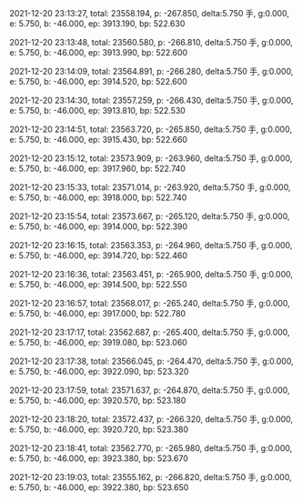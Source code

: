 2021-12-20 23:13:27, total: 23558.194, p: -267.850, delta:5.750 手, g:0.000, e: 5.750, b: -46.000, ep: 3913.190, bp: 522.630

2021-12-20 23:13:48, total: 23560.580, p: -266.810, delta:5.750 手, g:0.000, e: 5.750, b: -46.000, ep: 3913.990, bp: 522.600

2021-12-20 23:14:09, total: 23564.891, p: -266.280, delta:5.750 手, g:0.000, e: 5.750, b: -46.000, ep: 3914.520, bp: 522.600

2021-12-20 23:14:30, total: 23557.259, p: -266.430, delta:5.750 手, g:0.000, e: 5.750, b: -46.000, ep: 3913.810, bp: 522.530

2021-12-20 23:14:51, total: 23563.720, p: -265.850, delta:5.750 手, g:0.000, e: 5.750, b: -46.000, ep: 3915.430, bp: 522.660

2021-12-20 23:15:12, total: 23573.909, p: -263.960, delta:5.750 手, g:0.000, e: 5.750, b: -46.000, ep: 3917.960, bp: 522.740

2021-12-20 23:15:33, total: 23571.014, p: -263.920, delta:5.750 手, g:0.000, e: 5.750, b: -46.000, ep: 3918.000, bp: 522.740

2021-12-20 23:15:54, total: 23573.667, p: -265.120, delta:5.750 手, g:0.000, e: 5.750, b: -46.000, ep: 3914.000, bp: 522.390

2021-12-20 23:16:15, total: 23563.353, p: -264.960, delta:5.750 手, g:0.000, e: 5.750, b: -46.000, ep: 3914.720, bp: 522.460

2021-12-20 23:16:36, total: 23563.451, p: -265.900, delta:5.750 手, g:0.000, e: 5.750, b: -46.000, ep: 3914.500, bp: 522.550

2021-12-20 23:16:57, total: 23568.017, p: -265.240, delta:5.750 手, g:0.000, e: 5.750, b: -46.000, ep: 3917.000, bp: 522.780

2021-12-20 23:17:17, total: 23562.687, p: -265.400, delta:5.750 手, g:0.000, e: 5.750, b: -46.000, ep: 3919.080, bp: 523.060

2021-12-20 23:17:38, total: 23566.045, p: -264.470, delta:5.750 手, g:0.000, e: 5.750, b: -46.000, ep: 3922.090, bp: 523.320

2021-12-20 23:17:59, total: 23571.637, p: -264.870, delta:5.750 手, g:0.000, e: 5.750, b: -46.000, ep: 3920.570, bp: 523.180

2021-12-20 23:18:20, total: 23572.437, p: -266.320, delta:5.750 手, g:0.000, e: 5.750, b: -46.000, ep: 3920.720, bp: 523.380

2021-12-20 23:18:41, total: 23562.770, p: -265.980, delta:5.750 手, g:0.000, e: 5.750, b: -46.000, ep: 3923.380, bp: 523.670

2021-12-20 23:19:03, total: 23555.162, p: -266.820, delta:5.750 手, g:0.000, e: 5.750, b: -46.000, ep: 3922.380, bp: 523.650